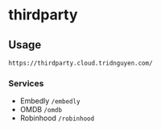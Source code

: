 # thirdparty

## Usage

`https://thirdparty.cloud.tridnguyen.com/`

### Services

- Embedly `/embedly`
- OMDB `/omdb`
- Robinhood `/robinhood`
